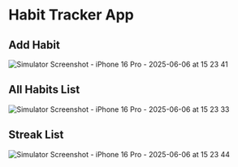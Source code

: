 # Habit Tracker App

## Add Habit 
![Simulator Screenshot - iPhone 16 Pro - 2025-06-06 at 15 23 41](https://github.com/user-attachments/assets/75e31d70-8c77-4657-a70a-1a5cafc9027f)

## All Habits List
![Simulator Screenshot - iPhone 16 Pro - 2025-06-06 at 15 23 33](https://github.com/user-attachments/assets/0c922175-f700-4477-8c9e-d04795b38775)

## Streak List
![Simulator Screenshot - iPhone 16 Pro - 2025-06-06 at 15 23 44](https://github.com/user-attachments/assets/0f1589c5-5caf-4e5d-8fd9-85347e81a5c8)
